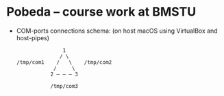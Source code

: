 # Pobeda – course work at BMSTU

* COM-ports connections schema: (on host macOS using VirtualBox and host-pipes)

    ```
                   1
                  / \            
    /tmp/com1    /   \    /tmp/com2 
                /     \
               2 – – – 3
    
               /tmp/com3
    ```
